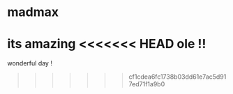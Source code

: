 # madmax
its amazing
<<<<<<< HEAD
ole !!
=======
wonderful day !


>>>>>>> cf1cdea6fc1738b03dd61e7ac5d917ed71f1a9b0
